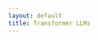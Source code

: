 ```yaml
---
layout: default
title: Transformer LLMs
---
```


<div id="transformer-llms-root"></div>

<!-- Load React and ReactDOM from CDN -->
<script crossorigin src="https://unpkg.com/react@18/umd/react.production.min.js"></script>
<script crossorigin src="https://unpkg.com/react-dom@18/umd/react-dom.production.min.js"></script>

<!-- Load your bundle -->
<script src="{{ site.baseurl }}/assets/js/dist/transformer-llms.bundle.js"></script>
